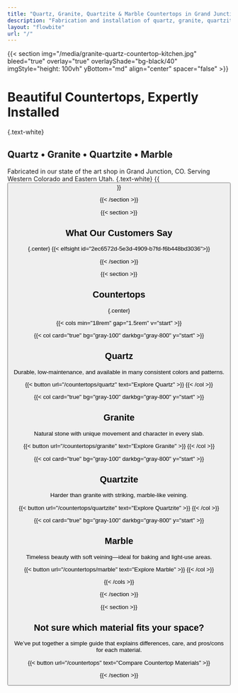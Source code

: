 ```yaml
---
title: "Quartz, Granite, Quartzite & Marble Countertops in Grand Junction, CO"
description: "Fabrication and installation of quartz, granite, quartzite, and marble countertops in Grand Junction, Colorado."
layout: "flowbite"
url: "/"
---
```


{{< section img="/media/granite-quartz-countertop-kitchen.jpg" bleed="true" overlay="true" overlayShade="bg-black/40" imgStyle="height: 100vh" yBottom="md" align="center" spacer="false" >}}
# Beautiful Countertops, Expertly Installed
{.text-white}
## Quartz • Granite • Quartzite • Marble
Fabricated in our state of the art shop in Grand Junction, CO. Serving Western Colorado and Eastern Utah.
{.text-white}
{{<button url="/contact" text="Contact">}}

{{< /section >}}

{{< section >}}

## What Our Customers Say
{.center}
{{< elfsight id="2ec6572d-5e3d-4909-b7fd-f6b448bd3036">}}


{{< /section >}}



{{< section >}}

## Countertops
{.center}

{{< cols min="18rem" gap="1.5rem" v="start" >}}

{{< col card="true" bg="gray-100" darkbg="gray-800" y="start" >}}
## Quartz
Durable, low‑maintenance, and available in many consistent colors and patterns.

{{< button url="/countertops/quartz" text="Explore Quartz" >}}
{{< /col >}}

{{< col card="true" bg="gray-100" darkbg="gray-800" y="start" >}}
## Granite
Natural stone with unique movement and character in every slab.

{{< button url="/countertops/granite" text="Explore Granite" >}}
{{< /col >}}

{{< col card="true" bg="gray-100" darkbg="gray-800" y="start" >}}
## Quartzite
Harder than granite with striking, marble‑like veining.

{{< button url="/countertops/quartzite" text="Explore Quartzite" >}}
{{< /col >}}

{{< col card="true" bg="gray-100" darkbg="gray-800" y="start" >}}
## Marble
Timeless beauty with soft veining—ideal for baking and light‑use areas.

{{< button url="/countertops/marble" text="Explore Marble" >}}
{{< /col >}}

{{< /cols >}}

{{< /section >}}

{{< section >}}

## Not sure which material fits your space?

We’ve put together a simple guide that explains differences, care, and pros/cons for each material.

{{< button url="/countertops" text="Compare Countertop Materials" >}}

{{< /section >}}
